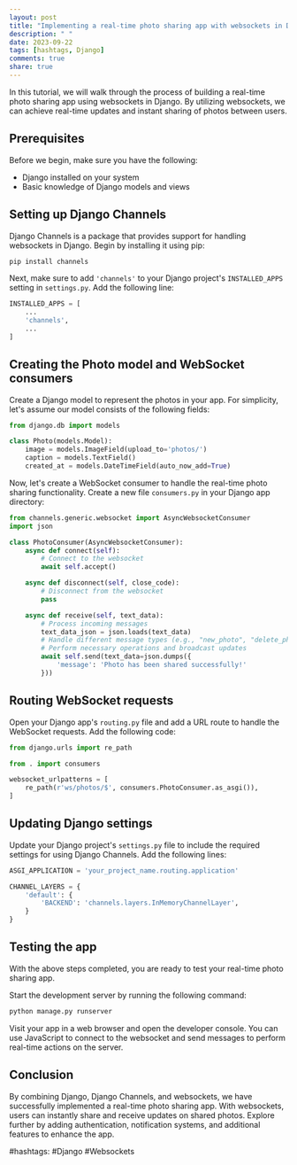 ```yaml
---
layout: post
title: "Implementing a real-time photo sharing app with websockets in Django"
description: " "
date: 2023-09-22
tags: [hashtags, Django]
comments: true
share: true
---
```


In this tutorial, we will walk through the process of building a real-time photo sharing app using websockets in Django. By utilizing websockets, we can achieve real-time updates and instant sharing of photos between users.

## Prerequisites
Before we begin, make sure you have the following:

- Django installed on your system
- Basic knowledge of Django models and views

## Setting up Django Channels
Django Channels is a package that provides support for handling websockets in Django. Begin by installing it using pip:

```bash
pip install channels
```

Next, make sure to add `'channels'` to your Django project's `INSTALLED_APPS` setting in `settings.py`. Add the following line:

```python
INSTALLED_APPS = [
    ...
    'channels',
    ...
]
```

## Creating the Photo model and WebSocket consumers
Create a Django model to represent the photos in your app. For simplicity, let's assume our model consists of the following fields:

```python
from django.db import models

class Photo(models.Model):
    image = models.ImageField(upload_to='photos/')
    caption = models.TextField()
    created_at = models.DateTimeField(auto_now_add=True)
```

Now, let's create a WebSocket consumer to handle the real-time photo sharing functionality. Create a new file `consumers.py` in your Django app directory:

```python
from channels.generic.websocket import AsyncWebsocketConsumer
import json

class PhotoConsumer(AsyncWebsocketConsumer):
    async def connect(self):
        # Connect to the websocket
        await self.accept()

    async def disconnect(self, close_code):
        # Disconnect from the websocket
        pass

    async def receive(self, text_data):
        # Process incoming messages
        text_data_json = json.loads(text_data)
        # Handle different message types (e.g., "new_photo", "delete_photo")
        # Perform necessary operations and broadcast updates
        await self.send(text_data=json.dumps({
            'message': 'Photo has been shared successfully!'
        }))
```

## Routing WebSocket requests
Open your Django app's `routing.py` file and add a URL route to handle the WebSocket requests. Add the following code:

```python
from django.urls import re_path

from . import consumers

websocket_urlpatterns = [
    re_path(r'ws/photos/$', consumers.PhotoConsumer.as_asgi()),
]
```

## Updating Django settings
Update your Django project's `settings.py` file to include the required settings for using Django Channels. Add the following lines:

```python
ASGI_APPLICATION = 'your_project_name.routing.application'

CHANNEL_LAYERS = {
    'default': {
        'BACKEND': 'channels.layers.InMemoryChannelLayer',
    }
}
```

## Testing the app
With the above steps completed, you are ready to test your real-time photo sharing app.

Start the development server by running the following command:

```bash
python manage.py runserver
```

Visit your app in a web browser and open the developer console. You can use JavaScript to connect to the websocket and send messages to perform real-time actions on the server.

## Conclusion
By combining Django, Django Channels, and websockets, we have successfully implemented a real-time photo sharing app. With websockets, users can instantly share and receive updates on shared photos. Explore further by adding authentication, notification systems, and additional features to enhance the app.

#hashtags: #Django #Websockets